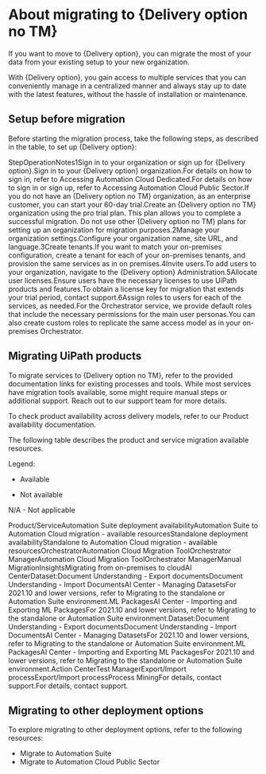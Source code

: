 ﻿# About migrating to {Delivery option no TM}

If you want to move to {Delivery option}, you can migrate the most of your data from your existing setup to your new organization.

With {Delivery option}, you gain access to multiple services that you can conveniently manage in a centralized manner and always stay up to date with the latest features, without the hassle of installation or maintenance.

## Setup before migration

Before starting the migration process, take the following steps, as described in the table, to set up {Delivery option}:

StepOperationNotes1Sign in to your organization or sign up for {Delivery option}.Sign in to your {Delivery option} organization.For details on how to sign in, refer to Accessing Automation Cloud Dedicated.For details on how to sign in or sign up, refer to Accessing Automation Cloud Public Sector.If you do not have an {Delivery option no TM} organization, as an enterprise customer, you can start your 60-day trial.Create an {Delivery option no TM} organization using the pro trial plan. This plan allows you to complete a successful migration. Do not use other {Delivery option no TM} plans for setting up an organization for migration purposes.2Manage your organization settings.Configure your organization name, site URL, and language.3Create tenants.If you want to match your on-premises configuration, create a tenant for each of your on-premises tenants, and provision the same services as in on premises.4Invite users.To add users to your organization, navigate to the {Delivery option} Administration.5Allocate user licenses.Ensure users have the necessary licenses to use UiPath products and features.To obtain a license key for migration that extends your trial period, contact support.6Assign roles to users for each of the services, as needed.For the Orchestrator service, we provide default roles that include the necessary permissions for the main user personas.You can also create custom roles to replicate the same access model as in your on-premises Orchestrator.


## Migrating UiPath products

To migrate services to {Delivery option no TM}, refer to the provided documentation links for existing processes and tools. While most services have migration tools available, some might require manual steps or additional support. Reach out to our support team for more details.

To check product availability across delivery models, refer to our Product availability documentation.

The following table describes the product and service migration available resources.

Legend:

- Available

- Not available

N/A - Not applicable

Product/ServiceAutomation Suite deployment availabilityAutomation Suite to Automation Cloud migration - available resourcesStandalone deployment availabilityStandalone to Automation Cloud migration - available resourcesOrchestratorAutomation Cloud Migration ToolOrchestrator ManagerAutomation Cloud Migration ToolOrchestrator ManagerManual MigrationInsightsMigrating from on-premises to cloudAI CenterDataset:Document Understanding - Export documentsDocument Understanding - Import DocumentsAI Center - Managing DatasetsFor 2021.10 and lower versions, refer to Migrating to the standalone or Automation Suite environment.ML PackagesAI Center - Importing and Exporting ML PackagesFor 2021.10 and lower versions, refer to Migrating to the standalone or Automation Suite environment.Dataset:Document Understanding - Export documentsDocument Understanding - Import DocumentsAI Center - Managing DatasetsFor 2021.10 and lower versions, refer to Migrating to the standalone or Automation Suite environment.ML PackagesAI Center - Importing and Exporting ML PackagesFor 2021.10 and lower versions, refer to Migrating to the standalone or Automation Suite environment.Action CenterTest ManagerExport/Import processExport/Import processProcess MiningFor details, contact support.For details, contact support.


## Migrating to other deployment options

To explore migrating to other deployment options, refer to the following resources:

* Migrate to Automation Suite
* Migrate to Automation Cloud Public Sector

